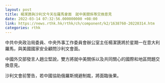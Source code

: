 ```yaml
---
layout: post
title: 楊潔篪與沙利文今天在羅馬會面　就中美關係等交換意見
date: 2022-03-14 07:32:56.000000000 +08:00
link: https://news.rthk.hk/rthk/ch/component/k2/1638760-20220314.htm
categories: rthk
---
```


中共中央政治局委員、中央外事工作委員會辦公室主任楊潔篪將於星期一在意大利羅馬，與美國國家安全顧問沙利文會面。

中國外交部發言人趙立堅說，雙方將就中美關係以及共同關心的國際和地區問題交換意見。

沙利文會前警告，若中國協助俄羅斯規避制裁，將面臨後果。
